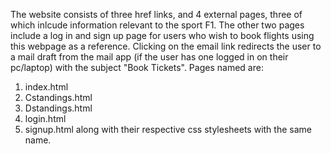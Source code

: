 The website consists of three href links, and 4 external pages, three of which inlcude information relevant to the sport F1. The other two pages include a log in and sign up page for users who wish to book flights using this webpage as a reference. Clicking on the email link redirects the user to a mail draft from the mail app (if the user has one logged in on their pc/laptop) with the subject "Book Tickets". Pages named are:
  1. index.html
  2. Cstandings.html
  3. Dstandings.html
  4. login.html
  5. signup.html along with their respective css stylesheets with the same name.
